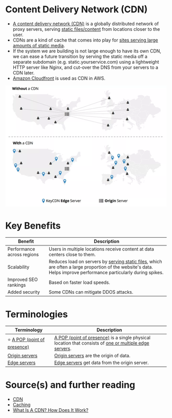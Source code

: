 # Content Delivery Network (CDN)
- [A content delivery network (CDN)](https://github.com/jeremyyew/tech-prep-jeremy.io/blob/master/systems-design/topics/cdns.md) is a globally distributed network of proxy servers, serving [static files/content](StaticContent.md) from locations closer to the user.
- CDNs are a kind of cache that comes into play for [sites serving large amounts of static media](StaticContent.md).
- If the system we are building is not large enough to have its own CDN, we can ease a future transition by serving the static media off a separate subdomain (e.g. static.yourservice.com) using a lightweight HTTP server like Nginx, and cut-over the DNS from your servers to a CDN later.
- [Amazon Cloudfront](https://github.com/Anshul619/AWS-Services/tree/main/16_NetworkingAndContentDelivery/1_EdgeNetworking/AmazonCloudFront.md) is used as CDN in AWS.

![](https://github.com/jeremyyew/tech-prep-jeremy.io/raw/master/.gitbook/assets/image%20%2814%29.png)

# Key Benefits

| Benefit                    | Description                                                                                                                                                                          |
|----------------------------|--------------------------------------------------------------------------------------------------------------------------------------------------------------------------------------|
| Performance across regions | Users in multiple locations receive content at data centers close to them.                                                                                                           |
| Scalability                | Reduces load on servers by [serving static files](StaticContent.md), which are often a large proportion of the website's data. Helps improve performance particularly during spikes. |
| Improved SEO rankings      | Based on faster load speeds.                                                                                                                                                         |
| Added security             | Some CDNs can mitigate DDOS attacks.                                                                                                                                                 |

# Terminologies

| Terminology                                                                                                      | Description                                                                                                                                                                                                                                             |
|------------------------------------------------------------------------------------------------------------------|---------------------------------------------------------------------------------------------------------------------------------------------------------------------------------------------------------------------------------------------------------|
| :star: [A POP (point of presence)](https://www.techtarget.com/searchnetworking/definition/point-of-presence-POP) | [A POP (point of presence)](https://www.techtarget.com/searchnetworking/definition/point-of-presence-POP) is a single physical location that consists of [one or multiple edge servers](https://www.cloudflare.com/learning/cdn/glossary/edge-server/). |
| [Origin servers](https://www.cdnetworks.com/knowledge-center/what-is-origin-server/)                             | [Origin servers](https://www.cdnetworks.com/knowledge-center/what-is-origin-server/) are the origin of data.                                                                                                                                            |
| [Edge servers](https://www.cloudflare.com/learning/cdn/glossary/edge-server/)                                    | [Edge servers](https://www.cloudflare.com/learning/cdn/glossary/edge-server/) get data from the origin server.                                                                                                                                          |

# Source(s) and further reading
- [CDN](https://github.com/jeremyyew/tech-prep-jeremy.io/blob/master/systems-design/topics/cdns.md)
- [Caching](https://www.educative.io/courses/grokking-the-system-design-interview/3j6NnJrpp5p)
- [What Is A CDN? How Does It Work?](https://www.youtube.com/watch?v=RI9np1LWzqw)